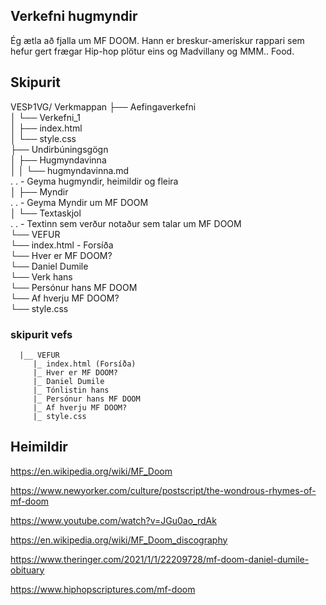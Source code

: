 ## Verkefni hugmyndir  

Ég ætla að fjalla um MF DOOM. Hann er breskur-amerískur rappari sem hefur gert frægar Hip-hop plötur eins og Madvillany og MMM.. Food. 

## Skipurit

VESÞ1VG/  Verkmappan
├── Aefingaverkefni  
│   └── Verkefni_1  
│       ├── index.html  
│       └── style.css  
├── Undirbúningsgögn  
│   ├── Hugmyndavinna   
│   │   └── hugmyndavinna.md  
.    .    - Geyma hugmyndir, heimildir og fleira  
│   ├── Myndir   
.    .    - Geyma Myndir um MF DOOM  
│   └── Textaskjol   
.    .    - Textinn sem verður notaður sem talar um MF DOOM  
└── VEFUR   
    └── index.html - Forsíða  
    └── Hver er MF DOOM?  
    └── Daniel Dumile  
    └── Verk hans  
    └── Persónur hans MF DOOM  
    └── Af hverju MF DOOM?  
    └── style.css


### skipurit vefs
      |__ VEFUR 
         |_ index.html (Forsíða)
         |_ Hver er MF DOOM?
         |_ Daniel Dumile
         |_ Tónlistin hans
         |_ Persónur hans MF DOOM
         |_ Af hverju MF DOOM?
         |_ style.css

## Heimildir  
https://en.wikipedia.org/wiki/MF_Doom

https://www.newyorker.com/culture/postscript/the-wondrous-rhymes-of-mf-doom

https://www.youtube.com/watch?v=JGu0ao_rdAk

https://en.wikipedia.org/wiki/MF_Doom_discography

https://www.theringer.com/2021/1/1/22209728/mf-doom-daniel-dumile-obituary

https://www.hiphopscriptures.com/mf-doom





